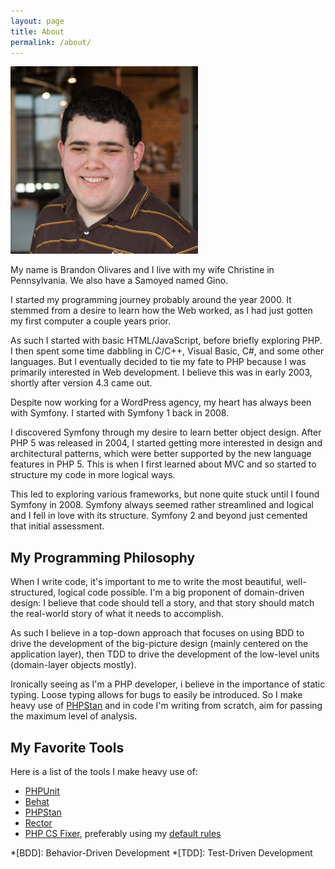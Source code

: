 ```yaml
---
layout: page
title: About
permalink: /about/
---
```


![Brandon headshot](/images/headshot.jpg)

My name is Brandon Olivares and I live with my wife Christine in Pennsylvania. We also have a Samoyed named Gino.

I started my programming journey probably around the year 2000.
It stemmed from a desire to learn how the Web worked, as I had just gotten my first computer a couple years prior.

As such I started with basic HTML/JavaScript, before briefly exploring PHP.
I then spent some time dabbling in C/C++, Visual Basic, C#, and some other languages.
But I eventually decided to tie my fate to PHP because I was primarily interested in Web development.
I believe this was in early 2003, shortly after version 4.3 came out.

Despite now working for a WordPress agency, my heart has always been with Symfony.
I started with Symfony 1 back in 2008.

I discovered Symfony through my desire to learn better object design.
After PHP 5 was released in 2004, I started getting more interested in design and architectural patterns, which were better supported by the new language features in PHP 5.
This is when I first learned about MVC and so started to structure my code in more logical ways.

This led to exploring various frameworks, but none quite stuck until I found Symfony in 2008.
Symfony always seemed rather streamlined and logical and I fell in love with its structure. Symfony 2 and beyond just cemented that initial assessment.

## My Programming Philosophy

When I write code, it's important to me to write the most beautiful, well-structured, logical code possible.
I'm a big proponent of domain-driven design: I believe that code should tell a story, and that story should match the real-world story of what it needs to accomplish.

As such I believe in a top-down approach that focuses on using BDD to drive the development of the big-picture design (mainly centered on the application layer),
then TDD to drive the development of the low-level units (domain-layer objects mostly).

Ironically seeing as I'm a PHP developer, i believe in the importance of static typing.
Loose typing allows for bugs to easily be introduced.
So I make heavy use of [PHPStan] and in code I'm writing from scratch, aim for passing the maximum level of analysis.

## My Favorite Tools

Here is a list of the tools I make heavy use of:

* [PHPUnit]
* [Behat]
* [PHPStan]
* [Rector]
* [PHP CS Fixer], preferably using my [default rules]

[PHPUnit]: https://github.com/sebastianbergmann/phpunit
[Behat]: https://github.com/Behat/Behat
[PHPStan]: https://github.com/phpstan/phpstan
[Rector]: https://github.com/rectorphp/rector
[PHP CS Fixer]: https://github.com/FriendsOfPHP/PHP-CS-Fixer
[default rules]: https://github.com/devbanana/php-cs-fixer-config

*[BDD]: Behavior-Driven Development
*[TDD]: Test-Driven Development
